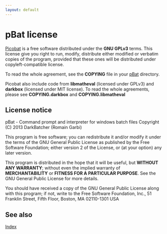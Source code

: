 ```yaml
---
layout: default
---
```

# pBat license

[Picobat](pbat) is a free software distributed under the **GNU GPLv3** terms. 
This license give you right to run, modify, distribute either modified or 
verbatim copies of the program, provided that these ones will be distributed 
under copyleft-compatible license.

To read the whole agreement, see the **COPYING** file in your [pBat](pbat) 
directory.

Picobat also include code from **libmatheval** \(licensed under GPLv3\) and 
**darkbox** \(licensed under MIT license\). To read the whole agreements, 
please see **COPYING.darkbox** and **COPYING.libmatheval**

## License notice

pBat - Command prompt and interpreter for windows batch files Copyright \(C\) 
2013 DarkBatcher \(Romain Garbi\)

This program is free software; you can redistribute it and/or modify it under 
the terms of the GNU General Public License as published by the Free Software 
Foundation; either version 2 of the License, or \(at your option\) any later 
version.

This program is distributed in the hope that it will be useful, but **WITHOUT 
ANY WARRANTY**; without even the implied warranty of **MERCHANTABILITY** or 
**FITNESS FOR A PARTICULAR PURPOSE**. See the GNU General Public License for 
more details.

You should have received a copy of the GNU General Public License along with 
this program; if not, write to the Free Software Foundation, Inc., 51 Franklin 
Street, Fifth Floor, Boston, MA 02110-1301 USA

## See also

[Index](commands) 


